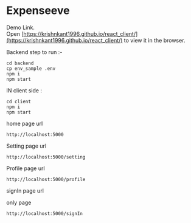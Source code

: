 # Expenseeve

Demo Link.<br />
Open [https://krishnkant1996.github.io/react_client/](https://krishnkant1996.github.io/react_client/) to view it in the browser.


Backend 
step to run :-

    cd backend
    cp env_sample .env 
    npm i
    npm start

IN client side : 

    cd client
    npm i
    npm start

home page url 

    http://localhost:5000
Setting page url

    http://localhost:5000/setting
Profile page url

    http://localhost:5000/profile

signIn page url

only page

    http://localhost:5000/signIn
